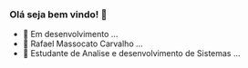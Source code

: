 ### Olá seja bem vindo! 👋

- 🔭 Em desenvolvimento ...
- 🌱 Rafael Massocato Carvalho ...
- 👯 Estudante de Analise e desenvolvimento de Sistemas ...
